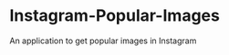 Instagram-Popular-Images
========================

An application to get popular images in Instagram
